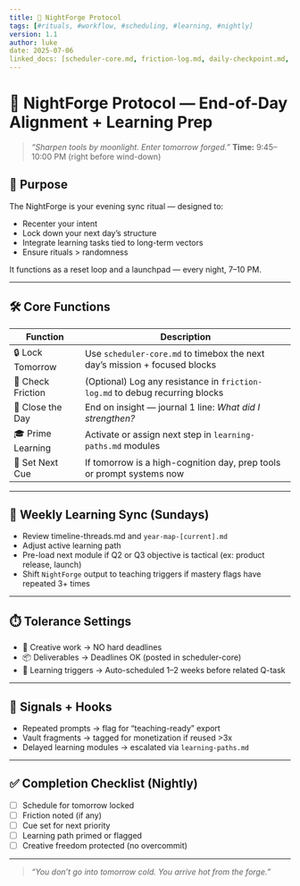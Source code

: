```yaml
---
title: 🌙 NightForge Protocol
tags: [#rituals, #workflow, #scheduling, #learning, #nightly]
version: 1.1
author: luke
date: 2025-07-06
linked_docs: [scheduler-core.md, friction-log.md, daily-checkpoint.md, learning-paths.md, timeline-threads.md]
---
```


# 🌙 NightForge Protocol — End-of-Day Alignment + Learning Prep

> *“Sharpen tools by moonlight. Enter tomorrow forged.”*
**Time:** 9:45–10:00 PM (right before wind-down)
## 🎯 Purpose
The NightForge is your evening sync ritual — designed to:
- Recenter your intent
- Lock down your next day’s structure
- Integrate learning tasks tied to long-term vectors
- Ensure rituals > randomness

It functions as a reset loop and a launchpad — every night, 7–10 PM.

---

## 🛠️ Core Functions

| Function              | Description                                                                 |
|-----------------------|-----------------------------------------------------------------------------|
| 🔒 Lock Tomorrow       | Use `scheduler-core.md` to timebox the next day’s mission + focused blocks  |
| 🔄 Check Friction      | (Optional) Log any resistance in `friction-log.md` to debug recurring blocks |
| 📘 Close the Day       | End on insight — journal 1 line: *What did I strengthen?*                    |
| 🎓 Prime Learning      | Activate or assign next step in `learning-paths.md` modules                  |
| 🧠 Set Next Cue        | If tomorrow is a high-cognition day, prep tools or prompt systems now         |

---

## 🔁 Weekly Learning Sync (Sundays)
- Review timeline-threads.md and `year-map-[current].md`
- Adjust active learning path
- Pre-load next module if Q2 or Q3 objective is tactical (ex: product release, launch)
- Shift `NightForge` output to teaching triggers if mastery flags have repeated 3+ times

---

## ⏱️ Tolerance Settings
- 🧠 Creative work → NO hard deadlines
- 📦 Deliverables → Deadlines OK (posted in scheduler-core)
- 🧪 Learning triggers → Auto-scheduled 1–2 weeks before related Q-task

---

## 🧲 Signals + Hooks
- Repeated prompts → flag for “teaching-ready” export
- Vault fragments → tagged for monetization if reused >3x
- Delayed learning modules → escalated via `learning-paths.md`

---

## ✅ Completion Checklist (Nightly)
- [ ] Schedule for tomorrow locked
- [ ] Friction noted (if any)
- [ ] Cue set for next priority
- [ ] Learning path primed or flagged
- [ ] Creative freedom protected (no overcommit)

---

> *“You don’t go into tomorrow cold. You arrive hot from the forge.”*
